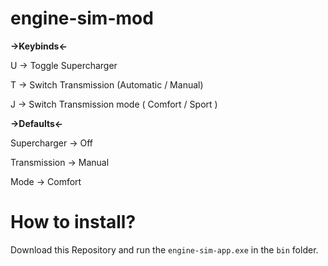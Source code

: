 # engine-sim-mod

**->Keybinds<-**

U -> Toggle Supercharger

T -> Switch Transmission (Automatic / Manual)

J -> Switch Transmission mode ( Comfort / Sport )


**->Defaults<-**

Supercharger -> Off

Transmission -> Manual

Mode -> Comfort

# How to install?
Download this Repository and run the `engine-sim-app.exe` in the `bin` folder.
